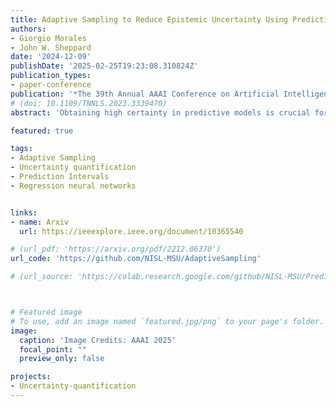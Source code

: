 ```yaml
---
title: Adaptive Sampling to Reduce Epistemic Uncertainty Using Prediction Interval-Generation Neural Networks
authors:
- Giorgio Morales
- John W. Sheppard
date: '2024-12-09'
publishDate: '2025-02-25T19:23:08.310824Z'
publication_types:
- paper-conference
publication: '*The 39th Annual AAAI Conference on Artificial Intelligence*'
# (doi: 10.1109/TNNLS.2023.3339470)
abstract: 'Obtaining high certainty in predictive models is crucial for making informed and trustworthy decisions in many scientific and engineering domains. However, extensive experimentation required for model accuracy can be both costly and time-consuming. This paper presents an adaptive sampling approach designed to reduce epistemic uncertainty in predictive models. Our primary contribution is the development of a metric that estimates potential epistemic uncertainty leveraging prediction interval-generation neural networks. This estimation relies on the distance between the predicted upper and lower bounds and the observed data at the tested positions and their neighboring points. Our second contribution is the proposal of a batch sampling strategy based on Gaussian processes (GPs). A GP is used as a surrogate model of the networks trained at each iteration of the adaptive sampling process. Using this GP, we design an acquisition function that selects a combination of sampling locations to maximize the reduction of epistemic uncertainty across the domain. We test our approach on three unidimensional synthetic problems and a multi-dimensional dataset based on an agricultural field for selecting experimental fertilizer rates. The results demonstrate that our method consistently converges faster to minimum epistemic uncertainty levels compared to Normalizing Flows Ensembles, MC-Dropout, and simple GPs.'

featured: true

tags:
- Adaptive Sampling
- Uncertainty quantification
- Prediction Intervals
- Regression neural networks


links:
- name: Arxiv
  url: https://ieeexplore.ieee.org/document/10365540

# (url_pdf: 'https://arxiv.org/pdf/2212.06370')
url_code: 'https://github.com/NISL-MSU/AdaptiveSampling'

# (url_source: 'https://colab.research.google.com/github/NISL-MSU/PredictionIntervals/blob/master/DualAQD_PredictionIntervals.ipynb')



# Featured image
# To use, add an image named `featured.jpg/png` to your page's folder. 
image:
  caption: 'Image Credits: AAAI 2025'
  focal_point: ""
  preview_only: false

projects:
- Uncertainty-quantification
---
```

